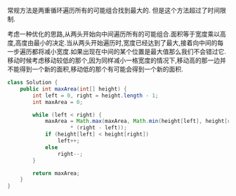 常规方法是两重循环遍历所有的可能组合找到最大的.
但是这个方法超过了时间限制.

考虑一种优化的思路,从两头开始向中间遍历所有的可能组合.面积等于宽度乘以高度,高度由最小的决定.当从两头开始遍历时,宽度已经达到了最大,接着向中间的每一步遍历都将减小宽度.如果出现在中间的某个位置是最大值那么我们不会错过它.移动时候考虑移动较低的那个,因为同样减小一格宽度的情况下,移动高的那一边并不能得到一个新的面积,移动低的那个有可能会得到一个新的面积.

```java
class Solution {
    public int maxArea(int[] height) {
        int left = 0, right = height.length - 1;
        int maxArea = 0;

        while (left < right) {
            maxArea = Math.max(maxArea, Math.min(height[left], height[right])
                    * (right - left));
            if (height[left] < height[right])
                left++;
            else
                right--;
        }

        return maxArea;        
    }
}
```
